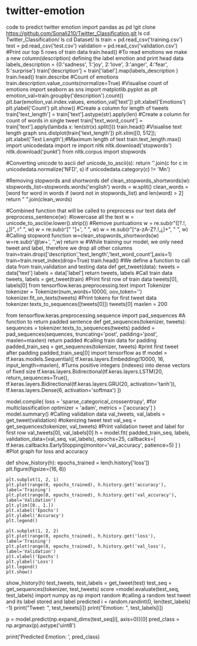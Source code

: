 # twitter-emotion
code to predict twitter emotion
import pandas as pd
!git clone https://github.com/Sonali210/Twitter_Classification.git
ls
cd Twitter_Classification/
ls
cd Dataset/
ls
train = pd.read_csv('training.csv')
test = pd.read_csv('test.csv')
validation = pd.read_csv('validation.csv')
#Print our top 5 rows of train data
train.head()
#To read emotions we make a new column(description) defining the label emotion and print head data
labels_description = {0:'sadness', 1:'joy', 2:'love', 3:'anger', 4:'fear', 5:'surprise'}
train['description'] = train['label'].map(labels_description )
train.head()
train.describe
#Count of emotions 
train.description.value_counts(normalize=True)
#Visualise count of emotions
import seaborn as sns
import matplotlib.pyplot as plt
emotion_val=train.groupby('description').count()
plt.bar(emotion_val.index.values, emotion_val['text'])
plt.xlabel('Emotions')
plt.ylabel('Count')
plt.show()
#Create a column for length of tweets
train['text_length'] = train['text'].astype(str).apply(len) 
#Create a column for count of words in single tweet
train['text_word_count'] = train['text'].apply(lambda x: len(str(x).split()))
train.head()
#Visualise text length graph
sns.distplot(train['text_length'])
plt.xlim([0, 512]);
plt.xlabel('Text Length');#Maximum length of text
train.text_length.max()
import unicodedata
import re
import nltk
nltk.download('stopwords')
nltk.download('punkt')
from nltk.corpus import stopwords

#Converting unicode to ascii 
def unicode_to_ascii(s):
    return ''.join(c for c in unicodedata.normalize('NFD', s) if unicodedata.category(c) != 'Mn')

#Removing stopwords and shortwords
def clean_stopwords_shortwords(w):
    stopwords_list=stopwords.words('english')
    words = w.split() 
    clean_words = [word for word in words if (word not in stopwords_list) and len(word) > 2]
    return " ".join(clean_words) 

#Combined function that will be called to preprocess our text data
def preprocess_sentence(w):
    #lowercase all the text
    w = unicode_to_ascii(w.lower().strip())
    #Remove puntuations
    w = re.sub(r"([?.!,¿])", r" ", w)
    w = re.sub(r'[" "]+', " ", w)
    w = re.sub(r"[^a-zA-Z?.!,¿]+", " ", w)
    #Calling stopword function
    w=clean_stopwords_shortwords(w)
    w=re.sub(r'@\w+', '',w)
    return w
    #While training our model, we only need tweet and label, therefore we drop all other columns
train=train.drop(['description','text_length','text_word_count'],axis=1)
train=train.reset_index(drop=True)
train.head()
#We define a function to call data from train,validation and testing data
def get_tweet(data):
  tweets = data['text']
  labels = data['label']
  return tweets, labels
  #Call train data
tweets, labels = get_tweet(train)
#Print first row of train data
tweets[0], labels[0]
from tensorflow.keras.preprocessing.text import Tokenizer
tokenizer = Tokenizer(num_words=10000, oov_token='<UNK>')
tokenizer.fit_on_texts(tweets)
  #Print tokens for first tweet data
tokenizer.texts_to_sequences([tweets[0]])
  tweets[0]
  maxlen = 200

from tensorflow.keras.preprocessing.sequence import pad_sequences
#A function to return padded sentence
def get_sequences(tokenizer, tweets):
  sequences = tokenizer.texts_to_sequences(tweets)
  padded = pad_sequences(sequences, truncating='post', padding='post', maxlen=maxlen)
  return padded
  #calling train data for padding
padded_train_seq = get_sequences(tokenizer, tweets)
#print first tweet after padding
padded_train_seq[0]
  import tensorflow as tf
model = tf.keras.models.Sequential([
        tf.keras.layers.Embedding(10000, 16, input_length=maxlen), #Turns positive integers (indexes) into dense vectors of fixed size
        tf.keras.layers.Bidirectional(tf.keras.layers.LSTM(20, return_sequences=True)),
        tf.keras.layers.Bidirectional(tf.keras.layers.GRU(20, activation='tanh')),
        tf.keras.layers.Dense(6, activation='softmax')
])

model.compile(
    loss = 'sparse_categorical_crossentropy', #for multiclassification 
    optimizer = 'adam',
    metrics = ['accuracy']
)
  model.summary()
  #Calling validation data
val_tweets, val_labels = get_tweet(validation)
#tokenizing tweet text
val_seq = get_sequences(tokenizer, val_tweets)
  #Print validation tweet and label for first row
val_tweets[0], val_labels[0]
  h = model.fit(
    padded_train_seq, labels,
    validation_data=(val_seq, val_labels),
    epochs=25,
    callbacks=[
               tf.keras.callbacks.EarlyStopping(monitor='val_accuracy', patience=5)
    ]
)
  #Plot graph for loss and accuracy

def show_history(h):
    epochs_trained = len(h.history['loss'])
    plt.figure(figsize=(16, 6))

    plt.subplot(1, 2, 1)
    plt.plot(range(0, epochs_trained), h.history.get('accuracy'), label='Training')
    plt.plot(range(0, epochs_trained), h.history.get('val_accuracy'), label='Validation')
    plt.ylim([0., 1.])
    plt.xlabel('Epochs')
    plt.ylabel('Accuracy')
    plt.legend()

    plt.subplot(1, 2, 2)
    plt.plot(range(0, epochs_trained), h.history.get('loss'), label='Training')
    plt.plot(range(0, epochs_trained), h.history.get('val_loss'), label='Validation')
    plt.xlabel('Epochs')
    plt.ylabel('Loss')
    plt.legend()
    plt.show()

show_history(h)
  test_tweets, test_labels = get_tweet(test)
test_seq = get_sequences(tokenizer, test_tweets)
  score =model.evaluate(test_seq, test_labels)
  import numpy as np
import random
#calling a random test tweet and its label stored and label predicted
i = random.randint(0, len(test_labels) -1)
print("Tweet: ", test_tweets[i])
print("Emotion: ", test_labels[i])

p = model.predict(np.expand_dims(test_seq[i], axis=0))[0]
pred_class = np.argmax(p).astype('uint8')

print('Predicted Emotion: ', pred_class)
